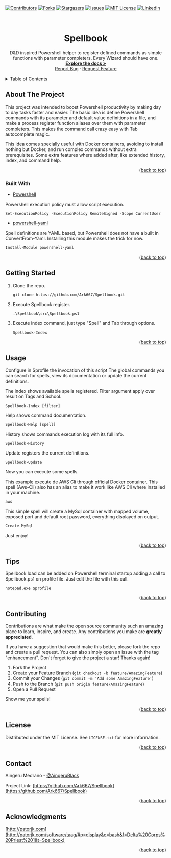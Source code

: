 <div id="top"></div>
<!--
*** Thanks for checking out the Best-README-Template. If you have a suggestion
*** that would make this better, please fork the repo and create a pull request
*** or simply open an issue with the tag "enhancement".
*** Don't forget to give the project a star!
*** Thanks again! Now go create something AMAZING! :D
-->



<!-- PROJECT SHIELDS -->
<!--
*** I'm using markdown "reference style" links for readability.
*** Reference links are enclosed in brackets [ ] instead of parentheses ( ).
*** See the bottom of this document for the declaration of the reference variables
*** for contributors-url, forks-url, etc. This is an optional, concise syntax you may use.
*** https://www.markdownguide.org/basic-syntax/#reference-style-links
-->
[![Contributors][contributors-shield]][contributors-url]
[![Forks][forks-shield]][forks-url]
[![Stargazers][stars-shield]][stars-url]
[![Issues][issues-shield]][issues-url]
[![MIT License][license-shield]][license-url]
[![LinkedIn][linkedin-shield]][linkedin-url]



<!-- PROJECT LOGO -->
<br />
<div align="center">
  <!-- <a href="https://github.com/Ark667/Spellbook">
    <img src="images/logo.png" alt="Logo" width="80" height="80">
  </a> -->

<h1 align="center">Spellbook</h1>
  <p align="center">
    D&D inspired Powershell helper to register defined commands as simple functions with parameter completers. Every Wizard should have one.
    <br />
    <a href="https://github.com/Ark667/Spellbook"><strong>Explore the docs »</strong></a>
    <br />    
    <a href="https://github.com/Ark667/Spellbook/issues">Report Bug</a>
    ·
    <a href="https://github.com/Ark667/Spellbook/issues">Request Feature</a>
  </p>
</div>



<!-- TABLE OF CONTENTS -->
<details>
  <summary>Table of Contents</summary>
  <ol>
    <li>
      <a href="#about-the-project">About The Project</a>
      <ul>
        <li><a href="#built-with">Built With</a></li>
      </ul>
    </li>
    <li><a href="#getting-started">Getting Started</a></li>
    <li><a href="#usage">Usage</a></li>
    <li><a href="#tips">Tips</a></li>
    <!-- <li><a href="#roadmap">Roadmap</a></li> -->
    <li><a href="#contributing">Contributing</a></li>
    <li><a href="#license">License</a></li>
    <li><a href="#contact">Contact</a></li>
    <!-- <li><a href="#acknowledgments">Acknowledgments</a></li> -->
  </ol>
</details>



<!-- ABOUT THE PROJECT -->
## About The Project

<!-- [![Product Name Screen Shot][product-screenshot]](https://example.com) -->

This project was intended to boost Powershell productivity by making day to day tasks faster and easier. The basic idea is define Powershell
commands with its parameter and default value definitions in a file, and make a process register function aliases over them with parameter
completers. This makes the command call crazy easy with Tab autocomplete magic.

This idea comes specially useful with Docker containers, avoiding to install nothing but Docker, and run complex commands without extra prerequisites.
Some extra features where added after, like extended history, index, and command help.

<p align="right">(<a href="#top">back to top</a>)</p>



### Built With

* [Powershell](https://docs.microsoft.com/powershell/)

Powershell execution policy must allow script execution. 
<!-- https://adamtheautomator.com/how-to-sign-powershell-script/ -->
 
```pws
Set-ExecutionPolicy -ExecutionPolicy RemoteSigned -Scope CurrentUser
```

* [powershell-yaml](https://github.com/cloudbase/powershell-yaml)

Spell definitions are YAML based, but Powershell does not have a built in ConvertFrom-Yaml. Installing this module
makes the trick for now.

```pws
Install-Module powershell-yaml
```

<p align="right">(<a href="#top">back to top</a>)</p>



<!-- GETTING STARTED -->
## Getting Started

1. Clone the repo.

   ```pws
   git clone https://github.com/Ark667/Spellbook.git
   ```

2. Execute Spellbook register.

   ```pws
   .\Spellbook\src\Spellbook.ps1
   ```

3. Execute index command, just type "Spell" and Tab through options.

   ```pws
   Spellbook-Index
   ```

<p align="right">(<a href="#top">back to top</a>)</p>


<!-- USAGE EXAMPLES -->
## Usage

Configure in $profile the invocation of this  script
The global commands you can search for spells, view its documentation or update the current definitions.

The index shows available spells registered. Filter argument apply over result on Tags and School.

```pws
Spellbook-Index [filter]
```

Help shows command documentation.

```pws
Spellbook-Help [spell]
```

History shows commands execution log with its full info.

```pws
Spellbook-History
```

Update registers the current definitions.

```pws
Spellbook-Update
```

Now you can execute some spells.

This example execute de AWS Cli through official Docker container. This spell (Aws-Cli) also has 
an alias to make it work like AWS Cli where installed in your machine.

```pws
aws
```

This simple spell will create a MySql container with mapped volume, exposed port and default root password, everything displayed on output.

```pws
Create-MySql
```

Just enjoy!

<p align="right">(<a href="#top">back to top</a>)</p>

<!-- USAGE EXAMPLES -->
## Tips

Spellbook load can be added on Powershell terminal startup adding a call to Spellbook.ps1 on profile file. Just edit
the file with this call.

```pws
notepad.exe $profile
```

<p align="right">(<a href="#top">back to top</a>)</p>


<!-- CONTRIBUTING -->
## Contributing

Contributions are what make the open source community such an amazing place to learn, inspire, and create. Any contributions you make are **greatly appreciated**.

If you have a suggestion that would make this better, please fork the repo and create a pull request. You can also simply open an issue with the tag "enhancement".
Don't forget to give the project a star! Thanks again!

1. Fork the Project
2. Create your Feature Branch (`git checkout -b feature/AmazingFeature`)
3. Commit your Changes (`git commit -m 'Add some AmazingFeature'`)
4. Push to the Branch (`git push origin feature/AmazingFeature`)
5. Open a Pull Request

Show me your spells!

<p align="right">(<a href="#top">back to top</a>)</p>



<!-- LICENSE -->
## License

Distributed under the MIT License. See `LICENSE.txt` for more information.

<p align="right">(<a href="#top">back to top</a>)</p>



<!-- CONTACT -->
## Contact

Aingeru Medrano - [@AingeruBlack](https://twitter.com/AingeruBlack) <!-- - email@email_client.com -->

Project Link: [https://github.com/Ark667/Spellbook](https://github.com/Ark667/Spellbook)

<p align="right">(<a href="#top">back to top</a>)</p>


## Acknowledgments

[http://patorjk.com](http://patorjk.com/software/taag/#p=display&c=bash&f=Delta%20Corps%20Priest%201&t=Spellbook)


<p align="right">(<a href="#top">back to top</a>)</p>


<!-- MARKDOWN LINKS & IMAGES -->
<!-- https://www.markdownguide.org/basic-syntax/#reference-style-links -->
[contributors-shield]: https://img.shields.io/github/contributors/Ark667/Spellbook.svg?style=for-the-badge
[contributors-url]: https://github.com/Ark667/Spellbook/graphs/contributors
[forks-shield]: https://img.shields.io/github/forks/Ark667/Spellbook.svg?style=for-the-badge
[forks-url]: https://github.com/Ark667/Spellbook/network/members
[stars-shield]: https://img.shields.io/github/stars/Ark667/Spellbook.svg?style=for-the-badge
[stars-url]: https://github.com/Ark667/Spellbook/stargazers
[issues-shield]: https://img.shields.io/github/issues/Ark667/Spellbook.svg?style=for-the-badge
[issues-url]: https://github.com/Ark667/Spellbook/issues
[license-shield]: https://img.shields.io/github/license/Ark667/Spellbook.svg?style=for-the-badge
[license-url]: https://github.com/Ark667/Spellbook/blob/master/LICENSE.txt
[linkedin-shield]: https://img.shields.io/badge/-LinkedIn-black.svg?style=for-the-badge&logo=linkedin&colorB=555
[linkedin-url]: https://www.linkedin.com/in/aingeru/
[product-screenshot]: images/screenshot.png
